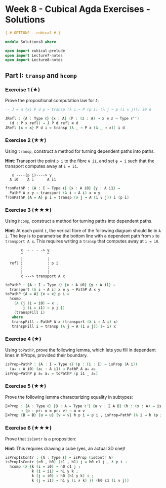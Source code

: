# Week 8 - Cubical Agda Exercises - Solutions

```agda
{-# OPTIONS --cubical #-}

module Solutions8 where

open import cubical-prelude
open import Lecture7-notes
open import Lecture8-notes
```

## Part I: `transp` and `hcomp`

### Exercise 1 (★)

Prove the propositional computation law for `J`:

```agda
-- J = λ {x} P d p → transp (λ i → P (p i) (λ j → p (i ∧ j))) i0 d

JRefl : {A : Type ℓ} {x : A} (P : (z : A) → x ≡ z → Type ℓ'')
  (d : P x refl) → J P d refl ≡ d
JRefl {x = x} P d i = transp (λ _ → P x (λ _ → x)) i d
```

### Exercise 2 (★★)

Using `transp`, construct a method for turning dependent paths into paths.

**Hint**:
Transport the point `p i` to the fibre `A i1`, and set `φ = i` such that the
transport computes away at `i = i1`.
```text
   x ----(p i)----> y
  A i0    A i      A i1
```

```agda
fromPathP : {A : I → Type ℓ} {x : A i0} {y : A i1} →
  PathP A x y → transport (λ i → A i) x ≡ y
fromPathP {A = A} p i = transp (λ j → A (i ∨ j)) i (p i)
```

### Exercise 3 (★★★)

Using `hcomp`, construct a method for turning paths into dependent paths.

**Hint**:
At each point `i`, the verical fibre of the following diagram should lie in
`A i`. The key is to parametrise the bottom line with a dependent path from `x`
to `transport A x`. This requires writing a `transp` that computes away at
`i = i0`.

```text
       x  - - - -> y
       ^           ^
       ¦           ¦
  refl ¦           ¦ p i
       ¦           ¦
       ¦           ¦
       x ---> transport A x
```


```agda
toPathP : {A : I → Type ℓ} {x : A i0} {y : A i1} →
  transport (λ i → A i) x ≡ y → PathP A x y
toPathP {A = A} {x = x} p i =
  hcomp
    (λ {j (i = i0) → x ;
        j (i = i1) → p j })
    (transpFill i)
   where
   transpFill : PathP A x (transport (λ i → A i) x)
   transpFill i = transp (λ j → A (i ∧ j)) (~ i) x
```

### Exercise 4 (★)

Using `toPathP`, prove the following lemma, which lets you fill in dependent
lines in hProps, provided their boundary.

```agda
isProp→PathP : {A : I → Type ℓ} (p : (i : I) → isProp (A i))
  (a₀ : A i0) (a₁ : A i1) → PathP A a₀ a₁
isProp→PathP p a₀ a₁ = toPathP (p i1 _ a₁)
```

### Exercise 5 (★★)

Prove the following lemma characterizing equality in subtypes:

```agda
Σ≡Prop : {A : Type ℓ} {B : A → Type ℓ'} {u v : Σ A B} (h : (x : A) → isProp (B x))
       → (p : pr₁ u ≡ pr₁ v) → u ≡ v
Σ≡Prop {B = B} {u = u} {v = v} h p i = p i , isProp→PathP (λ i → h (p i)) (pr₂ u) (pr₂ v) i
```

### Exercise 6 (★★★)

Prove that `isContr` is a proposition:

**Hint**:
This requires drawing a cube (yes, an actual 3D one)!

```agda
isPropIsContr : {A : Type ℓ} → isProp (isContr A)
isPropIsContr (c0 , h0) (c1 , h1) j = h0 c1 j , λ y i →
  hcomp (λ {k (i = i0) → h0 c1 j ;
            k (i = i1) → h1 y k ;
            k (j = i0) → h0 (h1 y k) i ;
            k (j = i1) → h1 y (i ∧ k) }) (h0 c1 (i ∨ j))
```
